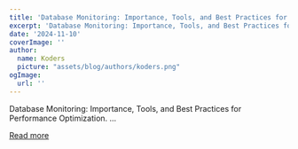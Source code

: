 ```yaml
---
title: 'Database Monitoring: Importance, Tools, and Best Practices for Performance Optimization'
excerpt: 'Database Monitoring: Importance, Tools, and Best Practices for Performance Optimization.    ...'
date: '2024-11-10'
coverImage: ''
author:
  name: Koders
  picture: "assets/blog/authors/koders.png"
ogImage:
  url: ''
---
```


Database Monitoring: Importance, Tools, and Best Practices for Performance Optimization.    ...

[Read more](https://dev.to/nozibul_islam_113b1d5334f/database-monitoring-importance-tools-and-best-practices-for-performance-optimization-4d57)
